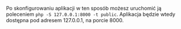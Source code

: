Po skonfigurowaniu aplikacji w ten sposób możesz uruchomić ją poleceniem
`php -S 127.0.0.1:8000 -t public`. Aplikacja będzie wtedy dostępna pod adresem
127.0.0.1, na porcie 8000.
